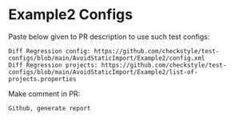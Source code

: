 # Example2 Configs
Paste below given to PR description to use such test configs:
```
Diff Regression config: https://github.com/checkstyle/test-configs/blob/main/AvoidStaticImport/Example2/config.xml
Diff Regression projects: https://github.com/checkstyle/test-configs/blob/main/AvoidStaticImport/Example2/list-of-projects.properties
```
Make comment in PR:
```
Github, generate report
```
